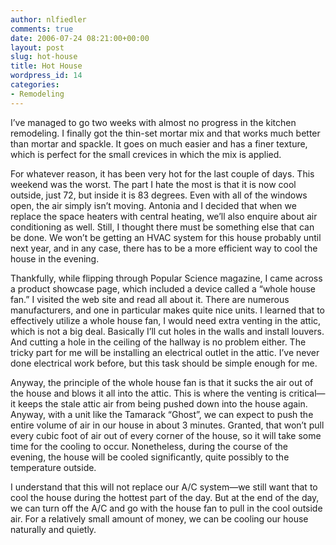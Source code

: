 ```yaml
---
author: nlfiedler
comments: true
date: 2006-07-24 08:21:00+00:00
layout: post
slug: hot-house
title: Hot House
wordpress_id: 14
categories:
- Remodeling
---
```


I’ve managed to go two weeks with almost no progress in the kitchen remodeling. I finally got the thin-set mortar mix and that works much better than mortar and spackle. It goes on much easier and has a finer texture, which is perfect for the small crevices in which the mix is applied.

   

For whatever reason, it has been very hot for the last couple of days. This weekend was the worst. The part I hate the most is that it is now cool outside, just 72, but inside it is 83 degrees. Even with all of the windows open, the air simply isn’t moving. Antonia and I decided that when we replace the space heaters with central heating, we’ll also enquire about air conditioning as well. Still, I thought there must be something else that can be done. We won’t be getting an HVAC system for this house probably until next year, and in any case, there has to be a more efficient way to cool the house in the evening.

   

Thankfully, while flipping through Popular Science magazine, I came across a product showcase page, which included a device called a “whole house fan.” I visited the web site and read all about it. There are numerous manufacturers, and one in particular makes quite nice units. I learned that to effectively utilize a whole house fan, I would need extra venting in the attic, which is not a big deal. Basically I’ll cut holes in the walls and install louvers. And cutting a hole in the ceiling of the hallway is no problem either. The tricky part for me will be installing an electrical outlet in the attic. I’ve never done electrical work before, but this task should be simple enough for me.

   

Anyway, the principle of the whole house fan is that it sucks the air out of the house and blows it all into the attic. This is where the venting is critical—it keeps the stale attic air from being pushed down into the house again. Anyway, with a unit like the Tamarack “Ghost”, we can expect to push the entire volume of air in our house in about 3 minutes. Granted, that won’t pull every cubic foot of air out of every corner of the house, so it will take some time for the cooling to occur. Nonetheless, during the course of the evening, the house will be cooled significantly, quite possibly to the temperature outside.

   

I understand that this will not replace our A/C system—we still want that to cool the house during the hottest part of the day. But at the end of the day, we can turn off the A/C and go with the house fan to pull in the cool outside air. For a relatively small amount of money, we can be cooling our house naturally and quietly.
